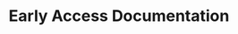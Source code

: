 ---
title: Early Access Documentation
layout: product-landing
product_video_transcript: '/video-transcripts/transcript--my-awesome-video'
children:
  - /hidden
  - /not-hidden
---